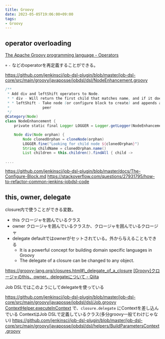 ```yaml
---
title: Groovy
date: 2023-05-05T19:06:00+09:00
tags:
- Groovy
---
```


## operator overloading

[The Apache Groovy programming language - Operators](https://groovy-lang.org/operators.html#Operator-Overloading)

`+` `-` などのoperatorを再定義することができる。

https://github.com/jenkinsci/job-dsl-plugin/blob/master/job-dsl-core/src/main/groovy/javaposse/jobdsl/dsl/NodeEnhancement.groovy

````groovy
/**
 * Add div and leftShift operators to Node.
 * * div - Will return the first child that matches name, and if it doesn't exists, it creates
 * * leftShift - Take node (or configure block to create) and appends as child, as opposed to plus which appends as a
 *               peer
 */
@Category(Node)
class NodeEnhancement {
    private static final Logger LOGGER = Logger.getLogger(NodeEnhancement.name)

    Node div(Node orphan) {
        Node clonedOrphan = cloneNode(orphan)
        LOGGER.fine("Looking for child node ${clonedOrphan}")
        String childName = clonedOrphan.name()
        List children = this.children().findAll { child ->

....
````

https://github.com/jenkinsci/job-dsl-plugin/blob/master/docs/The-Configure-Block.md
https://stackoverflow.com/questions/27931795/how-to-refactor-common-jenkins-jobdsl-code

## this, owner, delegate

closure内で使うことができる変数。

* this クロージャを囲んでいるクラス
* owner クロージャを囲んでいるクラスか、クロージャを囲んでいるクロージャ
* delegate defaultではownerがセットされている。外から与えることもできる
  * It is a powerful concept for building domain specific languages in Groovy
  * The delegate of a closure can be changed to any object.

https://groovy-lang.org/closures.html#\_delegate_of_a_closure
[\[Groovy\]クロージャのthis、owner、delegateについて - Qiita](https://qiita.com/saba1024/items/b57c412961e1a2779881)

Job DSLではこのようにしてdelegateを使っている

https://github.com/jenkinsci/job-dsl-plugin/blob/master/job-dsl-core/src/main/groovy/javaposse/jobdsl/dsl/Job.groovy
[ContextHelper.executeInContext](https://github.com/jenkinsci/job-dsl-plugin/blob/master/job-dsl-core/src/main/groovy/javaposse/jobdsl/dsl/ContextHelper.groovy) で、`closure.delegate` にContextを差し込んでいる
ContextはJob DSLで定義しているクラス(多分groovy一般てわけじゃない)
https://github.com/jenkinsci/job-dsl-plugin/blob/master/job-dsl-core/src/main/groovy/javaposse/jobdsl/dsl/helpers/BuildParametersContext.groovy
